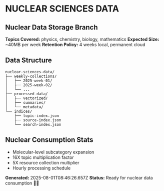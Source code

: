 # NUCLEAR SCIENCES DATA

## Nuclear Data Storage Branch

**Topics Covered:** physics, chemistry, biology, mathematics
**Expected Size:** ~40MB per week
**Retention Policy:** 4 weeks local, permanent cloud

## Data Structure
```
nuclear-sciences-data/
├── weekly-collections/
│   ├── 2025-week-01/
│   ├── 2025-week-02/
│   └── ...
├── processed-data/
│   ├── vectorized/
│   ├── summaries/
│   └── metadata/
└── indices/
    ├── topic-index.json
    ├── source-index.json
    └── search-index.json
```

## Nuclear Consumption Stats
- Molecular-level subcategory expansion
- 16X topic multiplication factor
- 5X resource collection multiplier
- Hourly processing schedule

**Generated:** 2025-08-01T08:46:26.657Z
**Status:** Ready for nuclear data consumption 🍰💥
